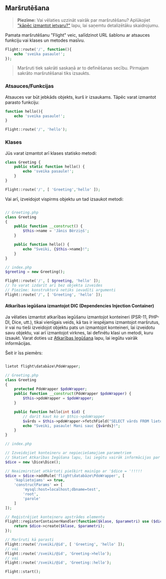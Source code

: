 ## Maršrutēšana

> **Piezīme:** Vai vēlaties uzzināt vairāk par maršrutēšanu? Aplūkojiet ["kāpēc izmantot ietvaru?"](learn/why-frameworks) lapu, lai saņemtu detalizētāku skaidrojumu.

Pamata maršrutēšanu "Flight" veic, salīdzinot URL šablonu ar atsauces funkciju vai klases un metodes masīvu.

```php
Flight::route('/', function(){
    echo 'sveika pasaule!';
});
```

> Maršruti tiek sakrāti saskaņā ar to definēšanas secību. Pirmajam sakrāto maršrutēšanai tiks izsaukts.

### Atsauces/Funkcijas
Atsauces var būt jebkāds objekts, kurš ir izsaukams. Tāpēc varat izmantot parasto funkciju:

```php
function hello(){
    echo 'sveika pasaule!';
}

Flight::route('/', 'hello');
```

### Klases
Jūs varat izmantot arī klases statisko metodi:

```php
class Greeting {
    public static function hello() {
        echo 'sveika pasaule!';
    }
}

Flight::route('/', [ 'Greeting','hello' ]);
```

Vai arī, izveidojot vispirms objektu un tad izsaukot metodi:

```php

// Greeting.php
class Greeting
{
    public function __construct() {
        $this->name = 'Jānis Bērziņš';
    }

    public function hello() {
        echo "Sveiki, {$this->name}!";
    }
}

// index.php
$greeting = new Greeting();

Flight::route('/', [ $greeting, 'hello' ]);
// To varat izdarīt arī bez objekta izveides
// Piezīme: konstruktorā netiks ievadīti argumenti
Flight::route('/', [ 'Greeting', 'hello' ]);
```

#### Atkarības iegūšana izmantojot DIC (Dependencies Injection Container)
Ja vēlaties izmantot atkarības iegūšanu izmantojot konteineri (PSR-11, PHP-DI, Dice, utt.), 
tikai vienīgais veids, kā tas ir iespējams izmantojot maršrutus, ir vai nu tieši izveidojot objektu pats
un izmantojot konteineri, lai izveidotu savu objektu, vai arī izmantojot virknes, lai definētu klasi un
metodi, kuru izsaukt. Varat doties uz [Atkarības Iegūšana](learn/extending) lapu, lai iegūtu 
vairāk informācijas. 

Šeit ir īss piemērs:

```php

lietot flight\databāze\PdoWrapper;

// Greeting.php
class Greeting
{
	protected PdoWrapper $pdoWrapper;
	public function __construct(PdoWrapper $pdoWrapper) {
		$this->pdoWrapper = $pdoWrapper;
	}

	public function hello(int $id) {
		// darīt kaut ko ar $this->pdoWrapper
		$vārds = $this->pdoWrapper->fetchField("SELECT vārds FROM lietotāji WHERE id = ?", [ $id ]);
		echo "Sveiki, pasaule! Mani sauc {$vārds}!";
	}
}

// index.php

// Izveidojiet konteineru ar nepieciešamajiem parametriem
// Skatiet Atkarības Iegūšana lapu, lai iegūtu vairāk informācijas par PSR-11
$dice = new \Dice\Dice();

// Neaizmirstiet atkārtoti piešķirt mainīgo ar '$dice = '!!!!!
$dice = $dice->addRule('flight\databāze\PdoWrapper', [
	'koplietojams' => true,
	'constructParams' => [ 
		'mysql:host=localhost;dbname=test', 
		'root',
		'parole'
	]
]);

// Reģistrējiet konteineru apstrādes elementu
Flight::registerContainerHandler(function($klase, $parametri) use ($dice) {
	return $dice->create($klase, $parametri);
});

// Maršruti kā parasti
Flight::route('/sveiki/@id', [ 'Greeting', 'hello' ]);
// vai
Flight::route('/sveiki/@id', 'Greeting->hello');
// vai
Flight::route('/sveiki/@id', 'Greeting::hello');

Flight::start();
```
